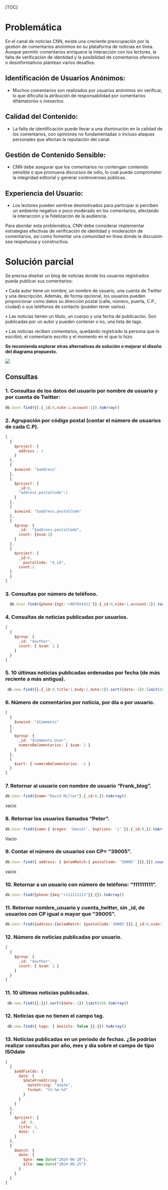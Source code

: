 [TOC]

# Problemática 

En el canal de noticias CNN, existe una creciente preocupación por la gestión de comentarios anónimos en su plataforma de noticias en línea. Aunque permitir comentarios enriquece la interacción con los lectores, la falta de verificación de identidad y la posibilidad de comentarios ofensivos o desinformativos plantean varios desafíos:



## Identificación de Usuarios Anónimos:

- Muchos comentarios son realizados por usuarios anónimos sin verificar, lo que dificulta la atribución de responsabilidad por comentarios difamatorios o inexactos.

## Calidad del Contenido:

- La falta de identificación puede llevar a una disminución en la calidad de los comentarios, con opiniones no fundamentadas o incluso ataques personales que afectan la reputación del canal.

## Gestión de Contenido Sensible:

- CNN debe asegurar que los comentarios no contengan contenido sensible o que promueva discursos de odio, lo cual puede comprometer la integridad editorial y generar controversias públicas.

## Experiencia del Usuario:

- Los lectores pueden sentirse desmotivados para participar si perciben un ambiente negativo o poco moderado en los comentarios, afectando la interacción y la fidelización de la audiencia.

 Para abordar esta problemática, CNN debe considerar implementar estrategias efectivas de verificación de identidad y moderación de comentarios, así como fomentar una comunidad en línea donde la discusión sea respetuosa y constructiva.



# Solución parcial

Se precisa diseñar un blog de noticias donde los usuarios registrados pueda publicar sus comentarios: 

• Cada autor tiene un nombre, un nombre de usuario, una cuenta de Twitter y una descripción. Además, de forma opcional, los usuarios pueden proporcionar como datos su dirección postal (calle, número, puerta, C.P., ciudad) o sus teléfonos de contacto (pueden tener varios). 

• Las noticias tienen un título, un cuerpo y una fecha de publicación. Son publicadas por un autor y pueden contener o no, una lista de tags. 

• Las noticias reciben comentarios, quedando registrado la persona que lo escribió, el comentario escrito y el momento en el que lo hizo.



 **Se recomienda explorar otras alternativas de solución o mejorar el diseño del diagrama propuesto.**

![](https://i.ibb.co/n78JF9n/RED.png)

## Consultas 

### 1. Consultas de los datos del usuario por nombre de usuario y por cuenta de Twitter: 

```javascript
db.User.find({},{_id:0,nike:1,account:1}).toArray()
```

### 2. Agrupación por código postal (contar el número de usuarios de cada C.P). 

```javascript
[
  {
    $project: {
      address : 1
    }
  },
  {
    $unwind: "$address"
  },
  {
    $project: {
      _id:0,
      "address.postalCode":1
    }
  },
  {
    $unwind: "$address.postalCode"
  },
  {
    $group: {
      _id:  "$address.postalCode",
      count: {$sum:1}
    }
  },
  {
    $project: {
      _id:0,
	    postalCode: "$_id",
      count:1
  }
  }
]
```

### 3. Consultas por número de teléfono. 

```javascript
  db.User.find({phone:{$gt:'+987654321'}},{_id:0,nike:1,account:1}).toArray()
```

### 4. Consultas de noticias publicadas por usuarios.

```javascript
[
  {
    $group: {
      _id: "$author",
      count: { $sum: 1 }
    }
  }
]
```

### 5. 10 últimas noticias publicadas ordenadas por fecha (de más reciente a más antigua). 

 ```javascript
  db.new.find({},{_id:0,title:1,body:1,date:1}).sort({date:-1}).limit(10).toArray()
 ```

### 6. Número de comentarios por noticia, por día o por usuario.

```javascript
[
  {
    $unwind: "$Comments"
  },
  {
    $group: {
      _id: "$Comments.User",
      numeroDeComentarios: { $sum: 1 }
    }
  },
  {
    $sort: { numeroDeComentarios: -1 }
  }
]
```

### 7. Retornar al usuario con nombre de usuario “Frank_blog”. 
<!-- David Miller -->

```javascript
db.User.find({name:"David Miller"},{_id:0,}).toArray()
``` 
vacio

### 8. Retornar los usuarios llamados “Peter”. 
<!-- Daniel -->

```javascript
db.User.find({name:{ $regex: 'Daniel', $options: 'i' }},{_id:0,}).toArray()
``` 
Vacio 

### 9. Contar el número de usuarios con CP= “39005”. 
<!-- 67890 -->

```javascript
db.User.find({ address: { $elemMatch:{ postalCode: "39005" }}},{}).count()
```
vacio

### 10. Retornar a un usuario con número de teléfono: “111111111”. 
<!-- "+444444444" -->

```javascript
db.User.find({phone:{$eq:"+111111111"}},{}).toArray()
```

### 11. Retornar nombre_usuario y cuenta_twitter, sin _id, de usuarios con CP igual o mayor que “39005”.
<!-- 67890 -->

```javascript
db.User.find({address:{$elemMatch: {postalCode:'39005'}}},{_id:0,nike:1,account:1}).toArray()
```

### 12. Número de noticias publicadas por usuario. 

```javascript
[
  {
    $group: {
      _id: "$author",
      count: { $sum: 1 }
    }
  }
]
```

### 11. 10 últimas noticias publicadas.

```javascript
 db.new.find({},{}).sort({date:-1}).limit(10).toArray()
```

### 12. Noticias que no tienen el campo tag. 
<!-- tags -->

 ```javascript
  db.new.find({ tags: { $exists: false }},{}).toArray()
 ```

### 13. Noticias publicadas en un periodo de fechas. ¿Se podrían realizar consultas por año, mes y día sobre el campo de tipo ISOdate

```javascript
[
  {
    $addFields: {
      date: {
        $dateFromString: {
          dateString: "$date",
          format: "%Y-%m-%d"
        }
      }
    }
  },
  {
    $project: {
      _id: 0,
      title: 1,
      date: 1
    }
  },
  {
    $match: {
      date: {
        $gte: new Date("2024-06-20"),
        $lte: new Date("2024-06-25")
      }
    }
  }
]
```